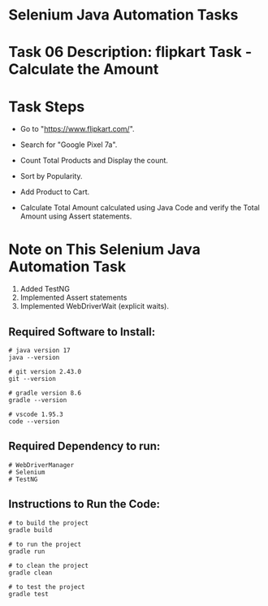 # Selenium Java Automation Tasks

# Task 06 Description: flipkart Task - Calculate the Amount
# Task Steps
- Go to "https://www.flipkart.com/".

- Search for "Google Pixel 7a".

- Count Total Products and Display the count.

- Sort by Popularity.

- Add Product to Cart.

- Calculate Total Amount calculated using Java Code and verify the Total Amount using Assert statements.

# Note on This Selenium Java Automation Task
1. Added TestNG
2. Implemented Assert statements
3. Implemented WebDriverWait (explicit waits).

## Required Software to Install:
```
# java version 17
java --version
```
```
# git version 2.43.0
git --version
```
```
# gradle version 8.6
gradle --version
```
```
# vscode 1.95.3
code --version
```
## Required Dependency to run:
```
# WebDriverManager
# Selenium
# TestNG
```
## Instructions to Run the Code:
```
# to build the project
gradle build
```
```
# to run the project
gradle run
```
```
# to clean the project
gradle clean
```
```
# to test the project
gradle test
```